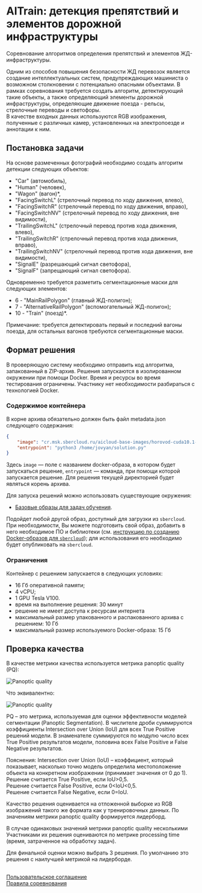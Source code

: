 AITrain: детекция препятствий и элементов дорожной инфраструктуры
=================================

Соревнование алгоритмов определения препятствий и элементов ЖД-инфраструктуры.  

Одним из способов повышения безопасности ЖД перевозок является создание интеллектуальных систем, предупреждающих машиниста о возможном столкновении с потенциально опасными объектами. В рамках соревнования требуется создать алгоритм, детектирующий такие объекты, а также определяющий элементы дорожной инфраструктуры, определяющие движение поезда - рельсы, стрелочные переводы и светофоры.  
В качестве входных данных используются RGB изображения, полученные с различных камер, установленных на электропоезде и аннотации к ним.

## Постановка задачи

На основе размеченных фотографий необходимо создать алгоритм детекции следующих объектов:
- "Car" (автомобиль),
- "Human" (человек),
- "Wagon" (вагон)*,
- "FacingSwitchL" (стрелочный перевод по ходу движения, влево),
- "FacingSwitchR" (стрелочный перевод по ходу движения, вправо),
- "FacingSwitchNV" (стрелочный перевод по ходу движения, вне видимости),
- "TrailingSwitchL" (стрелочный перевод против хода движения, влево),
- "TrailingSwitchR" (стрелочный перевод против хода движения, вправо),
- "TrailingSwitchNV" (стрелочный перевод против хода движения, вне видимости),
- "SignalE" (разрешающий сигнал светофора),
- "SignalF" (запрещающий сигнал светофора).

Одновременно требуется разметить сегментационные маски для следующих элементов:
 - 6 - "MainRailPolygon" (главный ЖД-полигон);
 - 7 - "AlternativeRailPolygon" (вспомогательный ЖД-полигон);
 - 10 - "Train" (поезд)*.

Примечание: требуется детектировать первый и последний вагоны поезда, для остальных вагонов требуются сегментационные маски.


## Формат решения

В проверяющую систему необходимо отправить код алгоритма, запакованный в ZIP-архив. Решения запускаются в изолированном окружении при помощи Docker. Время и ресурсы во время тестирования ограничены. Участнику нет необходимости разбираться с технологией Docker.

### Содержимое контейнера

В корне архива обязательно должен быть файл metadata.json следующего содержания:
```json
{
    "image": "cr.msk.sbercloud.ru/aicloud-base-images/horovod-cuda10.1-tf2.3.0",
    "entrypoint": "python3 /home/jovyan/solution.py"
}
```

Здесь `image` — поле с названием docker-образа, в котором будет запускаться решение, `entrypoint` — команда, при помощи которой запускается решение. Для решения текущей директорией будет являться корень архива. 

Для запуска решений можно использовать существующие окружения:

- [Базовые образы для задач обучения](https://docs.sbercloud.ru/aicloud/mlspace/concepts/environments__basic-images-for-training.html).

Подойдет любой другой образ, доступный для загрузки из `sbercloud`. При необходимости, Вы можете подготовить свой образ, добавить в него необходимое ПО и библиотеки (см. [инструкцию по созданию Docker-образов для `sbercloud`](https://github.com/sberbank-ai/no_fire_with_ai_aij2021/blob/main/sbercloud_instruction.md)); для использования его необходимо будет опубликовать на `sbercloud`.

### Ограничения

Контейнер с решением запускается в следующих условиях:

- 16 Гб оперативной памяти;
- 4 vCPU;
- 1 GPU Tesla V100.
- время на выполнение решения: 30 минут
- решение не имеет доступа к ресурсам интернета
- максимальный размер упакованного и распакованного архива с решением: 10 Гб
- максимальный размер используемого Docker-образа: 15 Гб

## Проверка качества

В качестве метрики качества используется метрика panoptic quality (PQ):

![Panoptic quality](https://raw.githubusercontent.com/sberbank-ai/railway_infrastructure_detection_aij2021/main/images/pq_1.png)  

Что эквивалентно:  

![Panoptic quality](https://raw.githubusercontent.com/sberbank-ai/railway_infrastructure_detection_aij2021/main/images/pq_2.png)  

PQ – это метрика, используемая для оценки эффективности моделей сегментации (Panoptic Segmentation). В числителе дроби суммируются коэффициенты Intersection over Union (IoU) для всех True Positive решений модели. В знаменателе суммируются по модулю число всех True Positive результатов модели, половина всех False Positive и False Negative результатов.

Пояснения:
Intersection over Union (IoU) – коэффициент, который показывает, насколько точно модель определила местоположение объекта на конкретном изображении (принимает значения от 0 до 1).  
Решение считается True Positive, если IoU>0,5.  
Решение считается False Positive, если 0<IoU<0,5.  
Решение считается False Negative, если 0=IoU.  

Качество решения оценивается на отложенной выборке из RGB изображений такого же формата как у тренировочных данных. По значениям метрики panoptic quality формируется лидерборд.

В случае одинаковых значений метрики panoptic quality несколькими Участниками их решения оцениваются по метрике processing time (время, затраченное на обработку задач).  

Для финальной оценки можно выбрать 3 решения. По умолчанию это решения с наилучшей метрикой на лидерборде.


##
[Пользовательское соглашение](https://api.dsworks.ru/dsworks-transfer/api/v1/public/file/terms_of_use.pdf/download)  
[Правила соревнования](https://api.dsworks.ru/dsworks-transfer/api/v1/public/file/rules.pdf/download)
